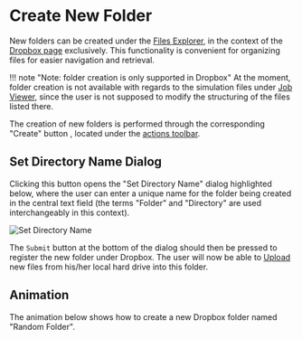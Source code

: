 # Create New Folder

New folders can be created under the [Files Explorer](../ui/explorer.md), in the context of the [Dropbox page](../ui/dropbox-page.md) exclusively. This functionality is convenient for organizing files for easier navigation and retrieval. 

!!! note "Note: folder creation is only supported in Dropbox"
    At the moment, folder creation is not available with regards to the simulation files under [Job Viewer](../../jobs/ui/files-tab.md), since the user is not supposed to modify the structuring of the files listed there.

The creation of new folders is performed through the corresponding "Create" button <i class="zmdi zmdi-plus zmdi-hc-border"></i>, located under the [actions toolbar](../../entities-general/ui/explorer.md#actions-toolbar).

## Set Directory Name Dialog

Clicking this button opens the "Set Directory Name" dialog highlighted below, where the user can enter a unique name for the folder being created in the central text field (the terms "Folder" and "Directory" are used interchangeably in this context). 

![Set Directory Name](/images/set-directory-name.png "Set Directory Name")

The `Submit` button at the bottom of the dialog should then be pressed to register the new folder under Dropbox. The user will now be able to [Upload](upload.md) new files from his/her local hard drive into this folder.  

## Animation

The animation below shows how to create a new Dropbox folder named "Random Folder".

<img data-gifffer="/images/create-folder.gif">
